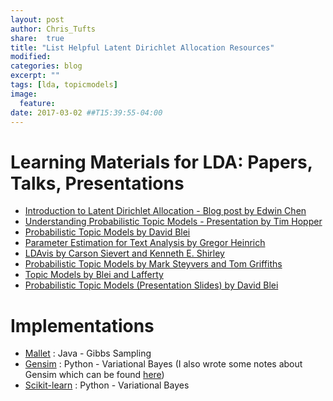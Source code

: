 ```yaml
---
layout: post
author: Chris_Tufts
share:  true
title: "List Helpful Latent Dirichlet Allocation Resources"
modified:
categories: blog
excerpt: ""
tags: [lda, topicmodels]
image:
  feature:
date: 2017-03-02 ##T15:39:55-04:00
---
```


# Learning Materials for LDA: Papers, Talks, Presentations
* [Introduction to Latent Dirichlet Allocation - Blog post by Edwin Chen](http://blog.echen.me/2011/08/22/introduction-to-latent-dirichlet-allocation/)
* [Understanding Probabilistic Topic Models - Presentation by Tim Hopper](https://www.youtube.com/watch?v=Wy-XhT2sHgM&t=9s)
* [Probabilistic Topic Models by David Blei](https://www.cs.princeton.edu/~blei/papers/Blei2012.pdf)
* [Parameter Estimation for Text Analysis by Gregor Heinrich](https://faculty.cs.byu.edu/~ringger/CS679/papers/Heinrich-GibbsLDA.pdf)
* [LDAvis by Carson Sievert and Kenneth E. Shirley](http://nlp.stanford.edu/events/illvi2014/papers/sievert-illvi2014.pdf)
* [Probabilistic Topic Models by Mark Steyvers and Tom Griffiths](http://psiexp.ss.uci.edu/research/papers/SteyversGriffithsLSABookFormatted.pdf)
* [Topic Models by Blei and Lafferty](https://www.cs.princeton.edu/~blei/papers/BleiLafferty2009.pdf)
* [Probabilistic Topic Models (Presentation Slides) by David Blei](http://www.cs.princeton.edu/~blei/kdd-tutorial.pdf)

# Implementations
* [Mallet](http://mallet.cs.umass.edu/) : Java - Gibbs Sampling
* [Gensim](http://radimrehurek.com/gensim/) : Python - Variational Bayes (I also wrote some notes
  about Gensim which can be found [here](http://miningthedetails.com/blog/python/lda/GensimLDA/))
* [Scikit-learn](http://scikit-learn.org/stable/modules/generated/sklearn.decomposition.LatentDirichletAllocation.html) :
Python - Variational Bayes




[jekyll-gh]: https://github.com/jekyll/jekyll
[jekyll]:    http://jekyllrb.com
